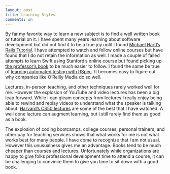 ```yaml
---
layout: post
title: Learning Styles
comments: on
---
```

By far my favorite way to learn a new subject is to find a well written book or tutorial on it. I have spent many years learning about software development but did not find it to be a true joy until I found [Michael Hartl’s Rails Tutorial](https://www.railstutorial.org). I have attempted to watch and follow online courses but have found that I do not retain the information as well. I made a couple of failed attempts to learn Swift using Stanford’s online course but found picking up [the professor’s book](https://pragprog.com/book/d-dsswift/a-swift-kickstart-second-edition) to be much easier to follow. I found the same be true of [learning automated testing with RSpec](https://pragprog.com/book/rspec3/effective-testing-with-rspec-3). It becomes easy to figure out why companies like O’Reilly Media do so well. 

Lectures, in-person teaching, and other techniques rarely worked well for me. However the explosion of YouTube and video lectures has been a big leap forward. While I can gleam concepts from lectures I really enjoy being able to rewind and replay videos to understand what the speaker is talking about. [Harvard’s CS50 lectures](http://www.cs50.tv/) are some of the best that I have watched. A well done lecture can augment learning, but I still rarely find them as good as a book.

The explosion of coding bootcamps, college courses, personal trainers, and other pay for teaching services shows that what works for me is not what works best for many people. I have come to recognize that I am not usual. However this unusualness gives me an advantage. Books tend to be much cheaper than courses and lectures. Unfortunately while organizations are happy to give folks professional development time to attend a course, it can be challenging to convince them to give you time to sit down with a good book. 

